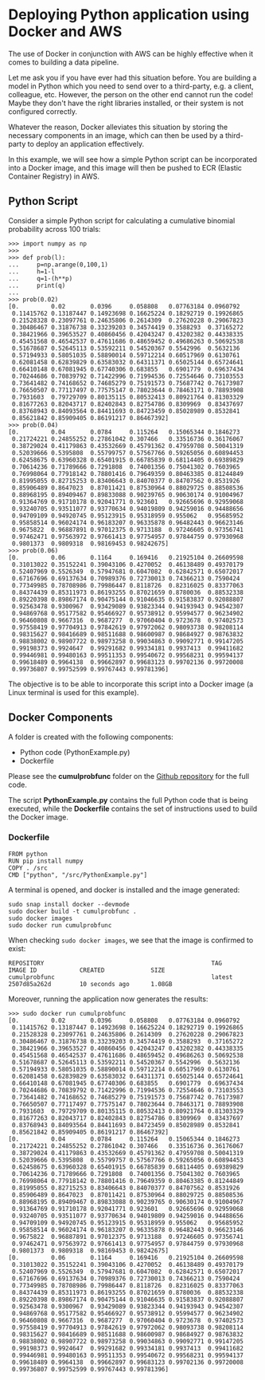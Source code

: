 # Deploying Python application using Docker and AWS

The use of Docker in conjunction with AWS can be highly effective when it comes to building a data pipeline.

Let me ask you if you have ever had this situation before. You are building a model in Python which you need to send over to a third-party, e.g. a client, colleague, etc. However, the person on the other end cannot run the code! Maybe they don't have the right libraries installed, or their system is not configured correctly.

Whatever the reason, Docker alleviates this situation by storing the necessary components in an image, which can then be used by a third-party to deploy an application effectively.

In this example, we will see how a simple Python script can be incorporated into a Docker image, and this image will then be pushed to ECR (Elastic Container Registry) in AWS.

## Python Script

Consider a simple Python script for calculating a cumulative binomial probability across 100 trials:

```
>>> import numpy as np
>>> 
>>> def prob(l):
...     p=np.arange(0,100,1)
...     h=1-l
...     q=1-(h**p)
...     print(q)
... 
>>> prob(0.02)
[0.         0.02       0.0396     0.058808   0.07763184 0.0960792
 0.11415762 0.13187447 0.14923698 0.16625224 0.18292719 0.19926865
 0.21528328 0.23097761 0.24635806 0.2614309  0.27620228 0.29067823
 0.30486467 0.31876738 0.33239203 0.34574419 0.3588293  0.37165272
 0.38421966 0.39653527 0.40860456 0.42043247 0.43202382 0.44338335
 0.45451568 0.46542537 0.47611686 0.48659452 0.49686263 0.50692538
 0.51678687 0.52645113 0.53592211 0.54520367 0.5542996  0.5632136
 0.57194933 0.58051035 0.58890014 0.59712214 0.60517969 0.6130761
 0.62081458 0.62839829 0.63583032 0.64311371 0.65025144 0.65724641
 0.66410148 0.67081945 0.67740306 0.683855   0.6901779  0.69637434
 0.70244686 0.70839792 0.71422996 0.71994536 0.72554646 0.73103553
 0.73641482 0.74168652 0.74685279 0.75191573 0.75687742 0.76173987
 0.76650507 0.77117497 0.77575147 0.78023644 0.78463171 0.78893908
 0.7931603  0.79729709 0.80135115 0.80532413 0.80921764 0.81303329
 0.81677263 0.82043717 0.82402843 0.82754786 0.8309969  0.83437697
 0.83768943 0.84093564 0.84411693 0.84723459 0.85028989 0.8532841
 0.85621842 0.85909405 0.86191217 0.86467392]
>>> prob(0.04)
[0.         0.04       0.0784     0.115264   0.15065344 0.1846273
 0.21724221 0.24855252 0.27861042 0.307466   0.33516736 0.36176067
 0.38729024 0.41179863 0.43532669 0.45791362 0.47959708 0.50041319
 0.52039666 0.5395808  0.55799757 0.57567766 0.59265056 0.60894453
 0.62458675 0.63960328 0.65401915 0.66785839 0.68114405 0.69389829
 0.70614236 0.71789666 0.7291808  0.74001356 0.75041302 0.7603965
 0.76998064 0.77918142 0.78801416 0.79649359 0.80463385 0.81244849
 0.81995055 0.82715253 0.83406643 0.84070377 0.84707562 0.8531926
 0.85906489 0.8647023  0.87011421 0.87530964 0.88029725 0.88508536
 0.88968195 0.89409467 0.89833088 0.90239765 0.90630174 0.91004967
 0.91364769 0.91710178 0.92041771 0.923601   0.92665696 0.92959068
 0.93240705 0.93511077 0.93770634 0.94019809 0.94259016 0.94488656
 0.94709109 0.94920745 0.95123915 0.95318959 0.955062   0.95685952
 0.95858514 0.96024174 0.96183207 0.96335878 0.96482443 0.96623146
 0.9675822  0.96887891 0.97012375 0.9713188  0.97246605 0.97356741
 0.97462471 0.97563972 0.97661413 0.97754957 0.97844759 0.97930968
 0.9801373  0.9809318  0.98169453 0.98242675]
>>> prob(0.06)
[0.         0.06       0.1164     0.169416   0.21925104 0.26609598
 0.31013022 0.35152241 0.39043106 0.4270052  0.46138489 0.49370179
 0.52407969 0.5526349  0.57947681 0.6047082  0.62842571 0.65072017
 0.67167696 0.69137634 0.70989376 0.72730013 0.74366213 0.7590424
 0.77349985 0.78708986 0.79986447 0.8118726  0.82316025 0.83377063
 0.84374439 0.85311973 0.86193255 0.87021659 0.8780036  0.88532338
 0.89220398 0.89867174 0.90475144 0.91046635 0.91583837 0.92088807
 0.92563478 0.9300967  0.93429089 0.93823344 0.94193943 0.94542307
 0.94869768 0.95177582 0.95466927 0.95738912 0.95994577 0.96234902
 0.96460808 0.9667316  0.9687277  0.97060404 0.9723678  0.97402573
 0.97558419 0.97704913 0.97842619 0.97972062 0.98093738 0.98208114
 0.98315627 0.98416689 0.98511688 0.98600987 0.98684927 0.98763832
 0.98838002 0.98907722 0.98973258 0.99034863 0.99092771 0.99147205
 0.99198373 0.9924647  0.99291682 0.99334181 0.9937413  0.99411682
 0.99446981 0.99480163 0.99511353 0.99540672 0.99568231 0.99594137
 0.99618489 0.9964138  0.99662897 0.99683123 0.99702136 0.99720008
 0.99736807 0.99752599 0.99767443 0.99781396]
 ```

The objective is to be able to incorporate this script into a Docker image (a Linux terminal is used for this example).

## Docker Components

A folder is created with the following components:

- Python code (PythonExample.py)
- Dockerfile

Please see the **cumulprobfunc** folder on the [Github repository](https://github.com/MGCodesandStats/docker-aws) for the full code.

The script **PythonExample.py** contains the full Python code that is being executed, while the **Dockerfile** contains the set of instructions used to build the Docker image.

### Dockerfile

```
FROM python
RUN pip install numpy
COPY . /src
CMD ["python", "/src/PythonExample.py"]
```

A terminal is opened, and docker is installed and the image generated:

```
sudo snap install docker --devmode
sudo docker build -t cumulprobfunc .
sudo docker images
sudo docker run cumulprobfunc
```

When checking ```sudo docker images```, we see that the image is confirmed to exist:

```
REPOSITORY                                               TAG                 IMAGE ID            CREATED             SIZE
cumulprobfunc                                            latest              2507d85a262d        10 seconds ago      1.08GB
```

Moreover, running the application now generates the results:

```
>>> sudo docker run cumulprobfunc
[0.         0.02       0.0396     0.058808   0.07763184 0.0960792
 0.11415762 0.13187447 0.14923698 0.16625224 0.18292719 0.19926865
 0.21528328 0.23097761 0.24635806 0.2614309  0.27620228 0.29067823
 0.30486467 0.31876738 0.33239203 0.34574419 0.3588293  0.37165272
 0.38421966 0.39653527 0.40860456 0.42043247 0.43202382 0.44338335
 0.45451568 0.46542537 0.47611686 0.48659452 0.49686263 0.50692538
 0.51678687 0.52645113 0.53592211 0.54520367 0.5542996  0.5632136
 0.57194933 0.58051035 0.58890014 0.59712214 0.60517969 0.6130761
 0.62081458 0.62839829 0.63583032 0.64311371 0.65025144 0.65724641
 0.66410148 0.67081945 0.67740306 0.683855   0.6901779  0.69637434
 0.70244686 0.70839792 0.71422996 0.71994536 0.72554646 0.73103553
 0.73641482 0.74168652 0.74685279 0.75191573 0.75687742 0.76173987
 0.76650507 0.77117497 0.77575147 0.78023644 0.78463171 0.78893908
 0.7931603  0.79729709 0.80135115 0.80532413 0.80921764 0.81303329
 0.81677263 0.82043717 0.82402843 0.82754786 0.8309969  0.83437697
 0.83768943 0.84093564 0.84411693 0.84723459 0.85028989 0.8532841
 0.85621842 0.85909405 0.86191217 0.86467392]
[0.         0.04       0.0784     0.115264   0.15065344 0.1846273
 0.21724221 0.24855252 0.27861042 0.307466   0.33516736 0.36176067
 0.38729024 0.41179863 0.43532669 0.45791362 0.47959708 0.50041319
 0.52039666 0.5395808  0.55799757 0.57567766 0.59265056 0.60894453
 0.62458675 0.63960328 0.65401915 0.66785839 0.68114405 0.69389829
 0.70614236 0.71789666 0.7291808  0.74001356 0.75041302 0.7603965
 0.76998064 0.77918142 0.78801416 0.79649359 0.80463385 0.81244849
 0.81995055 0.82715253 0.83406643 0.84070377 0.84707562 0.8531926
 0.85906489 0.8647023  0.87011421 0.87530964 0.88029725 0.88508536
 0.88968195 0.89409467 0.89833088 0.90239765 0.90630174 0.91004967
 0.91364769 0.91710178 0.92041771 0.923601   0.92665696 0.92959068
 0.93240705 0.93511077 0.93770634 0.94019809 0.94259016 0.94488656
 0.94709109 0.94920745 0.95123915 0.95318959 0.955062   0.95685952
 0.95858514 0.96024174 0.96183207 0.96335878 0.96482443 0.96623146
 0.9675822  0.96887891 0.97012375 0.9713188  0.97246605 0.97356741
 0.97462471 0.97563972 0.97661413 0.97754957 0.97844759 0.97930968
 0.9801373  0.9809318  0.98169453 0.98242675]
[0.         0.06       0.1164     0.169416   0.21925104 0.26609598
 0.31013022 0.35152241 0.39043106 0.4270052  0.46138489 0.49370179
 0.52407969 0.5526349  0.57947681 0.6047082  0.62842571 0.65072017
 0.67167696 0.69137634 0.70989376 0.72730013 0.74366213 0.7590424
 0.77349985 0.78708986 0.79986447 0.8118726  0.82316025 0.83377063
 0.84374439 0.85311973 0.86193255 0.87021659 0.8780036  0.88532338
 0.89220398 0.89867174 0.90475144 0.91046635 0.91583837 0.92088807
 0.92563478 0.9300967  0.93429089 0.93823344 0.94193943 0.94542307
 0.94869768 0.95177582 0.95466927 0.95738912 0.95994577 0.96234902
 0.96460808 0.9667316  0.9687277  0.97060404 0.9723678  0.97402573
 0.97558419 0.97704913 0.97842619 0.97972062 0.98093738 0.98208114
 0.98315627 0.98416689 0.98511688 0.98600987 0.98684927 0.98763832
 0.98838002 0.98907722 0.98973258 0.99034863 0.99092771 0.99147205
 0.99198373 0.9924647  0.99291682 0.99334181 0.9937413  0.99411682
 0.99446981 0.99480163 0.99511353 0.99540672 0.99568231 0.99594137
 0.99618489 0.9964138  0.99662897 0.99683123 0.99702136 0.99720008
 0.99736807 0.99752599 0.99767443 0.99781396]
 ```
